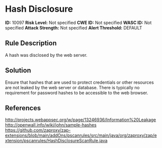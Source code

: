 
# Hash Disclosure

**ID:** 10097
**Risk Level:** Not specified
**CWE ID:** Not specified
**WASC ID:** Not specified
**Attack Strength:** Not specified
**Alert Threshold:** DEFAULT

## Rule Description
A hash was disclosed by the web server.

## Solution
Ensure that hashes that are used to protect credentials or other resources are not leaked by the web server or database. There is typically no requirement for password hashes to be accessible to the web browser.      

## References
http://projects.webappsec.org/w/page/13246936/Information%20Leakage
http://openwall.info/wiki/john/sample-hashes
https://github.com/zaproxy/zap-extensions/blob/main/addOns/pscanrules/src/main/java/org/zaproxy/zap/extension/pscanrules/HashDisclosureScanRule.java
